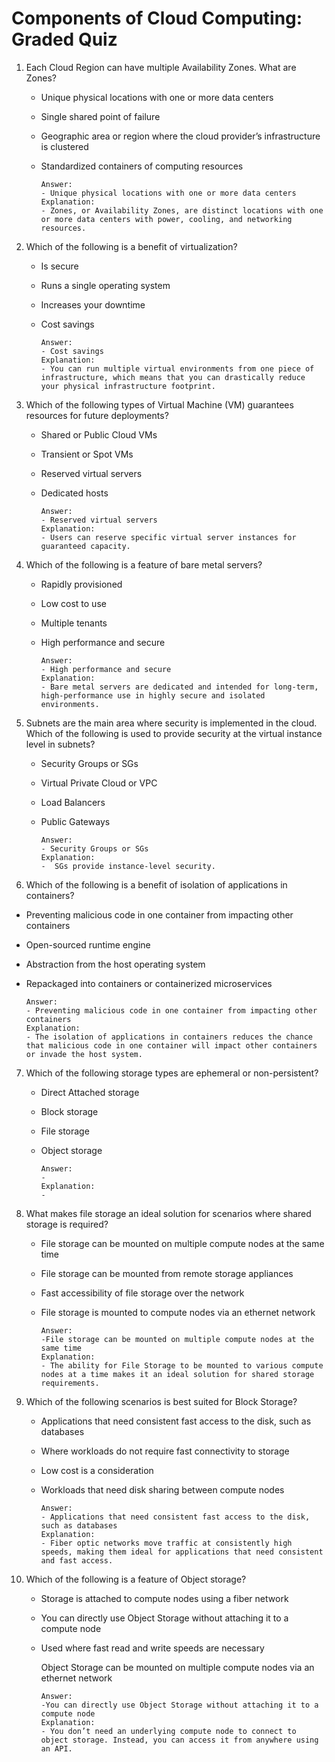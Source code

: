 # Components of Cloud Computing: Graded Quiz

1. Each Cloud Region can have multiple Availability Zones. What are Zones?
   
   - Unique physical locations with one or more data centers
   
   - Single shared point of failure
   
   - Geographic area or region where the cloud provider’s infrastructure is clustered
   
   - Standardized containers of computing resources
     
     ```
     Answer:
     - Unique physical locations with one or more data centers
     Explanation:
     - Zones, or Availability Zones, are distinct locations with one or more data centers with power, cooling, and networking resources.
     ```

2. Which of the following is a benefit of virtualization?
   
   - Is secure
   
   - Runs a single operating system
   
   - Increases your downtime
   
   - Cost savings
     
     ```
     Answer:
     - Cost savings
     Explanation:
     - You can run multiple virtual environments from one piece of infrastructure, which means that you can drastically reduce your physical infrastructure footprint.
     ```

3. Which of the following types of Virtual Machine (VM) guarantees resources for future deployments?
   
   - Shared or Public Cloud VMs
   
   - Transient or Spot VMs
   
   - Reserved virtual servers
   
   - Dedicated hosts
     
     ```
     Answer:
     - Reserved virtual servers
     Explanation:
     - Users can reserve specific virtual server instances for guaranteed capacity.
     ```

4. Which of the following is a feature of bare metal servers?
   
   - Rapidly provisioned
   
   - Low cost to use
   
   - Multiple tenants
   
   - High performance and secure
     
     ```
     Answer:
     - High performance and secure
     Explanation:
     - Bare metal servers are dedicated and intended for long-term, high-performance use in highly secure and isolated environments.
     ```

5. Subnets are the main area where security is implemented in the cloud. Which of the following is used to provide security at the virtual instance level in subnets?
   
   - Security Groups or SGs
   
   - Virtual Private Cloud or VPC
   
   - Load Balancers
   
   - Public Gateways
     
     ```
     Answer:
     - Security Groups or SGs
     Explanation:
     -  SGs provide instance-level security.
     ```

6. Which of the following is a benefit of isolation of applications in containers?
- Preventing malicious code in one container from impacting other containers

- Open-sourced runtime engine

- Abstraction from the host operating system

- Repackaged into containers or containerized microservices
  
  ```
  Answer:
  - Preventing malicious code in one container from impacting other containers
  Explanation:
  - The isolation of applications in containers reduces the chance that malicious code in one container will impact other containers or invade the host system.
  ```
7. Which of the following storage types are ephemeral or non-persistent?
   
   - Direct Attached storage
   
   - Block storage
   
   - File storage
   
   - Object storage
     
     ```
     Answer:
     -
     Explanation:
     - 
     ```

8. What makes file storage an ideal solution for scenarios where shared storage is required?
   
   - File storage can be mounted on multiple compute nodes at the same time
   
   - File storage can be mounted from remote storage appliances
   
   - Fast accessibility of file storage over the network
   
   - File storage is mounted to compute nodes via an ethernet network
     
     ```
     Answer:
     -File storage can be mounted on multiple compute nodes at the same time
     Explanation:
     - The ability for File Storage to be mounted to various compute nodes at a time makes it an ideal solution for shared storage requirements.
     ```

9. Which of the following scenarios is best suited for Block Storage?
   
   - Applications that need consistent fast access to the disk, such as databases
   
   - Where workloads do not require fast connectivity to storage
   
   - Low cost is a consideration
   
   - Workloads that need disk sharing between compute nodes
     
     ```
     Answer:
     - Applications that need consistent fast access to the disk, such as databases
     Explanation:
     - Fiber optic networks move traffic at consistently high speeds, making them ideal for applications that need consistent and fast access.
     ```

10. Which of the following is a feature of Object storage?
    
    - Storage is attached to compute nodes using a fiber network
    
    - You can directly use Object Storage without attaching it to a compute node
    
    - Used where fast read and write speeds are necessary
      
      Object Storage can be mounted on multiple compute nodes via an ethernet network
      
      ```
      Answer:
      -You can directly use Object Storage without attaching it to a compute node
      Explanation:
      - You don’t need an underlying compute node to connect to object storage. Instead, you can access it from anywhere using an API. 
      ```



